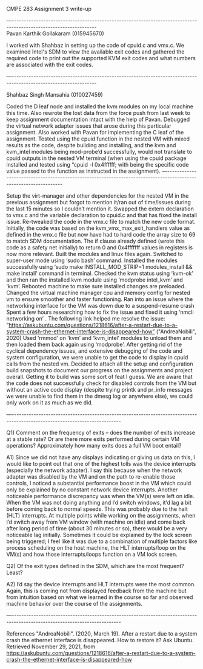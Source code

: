 CMPE 283 Assignment 3 write-up

—-----------------------------------------------------------------------------------------------------------------<br/>
Pavan Karthik Gollakaram (015945670)

I worked with Shahbaz in setting up the code of cpuid.c and vmx.c. We examined Intel's SDM to view the available exit codes and gathered the required code to print out the supported KVM exit codes and what numbers are associated with the exit codes. 

—-----------------------------------------------------------------------------------------------------------------

Shahbaz Singh Mansahia (010027459)

Coded the D leaf node and installed the kvm modules on my local machine this time. Also rewrote the lost data from the force push from last week to keep assignment documentation intact with the help of Pavan. Debugged the virtual network adapter issues that arose during this particular assignment. Also worked with Pavan for implementing the C leaf of the assignment. Tested using the cpuid function in the nested VM with mixed results as the code, despite building and installing, and the kvm and kvm_intel modules being mod-probe’d successfully, would not translate to cpuid outputs in the nested VM terminal (when using the cpuid package installed and tested using “cpuid -l 0x4ffffff<leaf>; with <leaf> being the specific code value passed to the function as instructed in the assignment).
—-----------------------------------------------------------------------------------------------------------------

Setup the virt-manager and other dependencies for the nested VM in the previous assignment but forgot to mention it/ran out of time/issues during the last 15 minutes so I couldn’t mention it.
Swapped the extern declaration to vmx.c and the variable declaration to cpuid.c and that has fixed the install issue.
Re-tweaked the code in the vmx.c file to match the new code format. Initially, the code was based on the kvm_vmx_max_exit_handlers value as defined in the vmx.c file but now have had to hard code the array size to 69 to match SDM documentation.
The if clause already defined (wrote this code as a safety net initially) to return 0 and 0x4fffffff values in registers is now more relevant. 
Built the modules and linux files again.
Switched to super-user mode using ‘sudo bash’ command.
Installed the modules successfully using ‘sudo make INSTALL_MOD_STRIP=1 modules_install && make install’ command in terminal.
Checked the kvm status using ‘kvm-ok’ and then ran the installed kvm module using ‘modprobe intel_kvm’ and ‘kvm’.
Rebooted machine to make sure installed changes are preloaded.
Changed the virtual machine manager cpu and memory config for nested vm to ensure smoother and faster functioning.
Ran into an issue where the networking interface for the VM was down due to a suspend-resume crash
Spent a few hours researching how to fix the issue and fixed it using ‘nmcli networking on’ . The following link helped me resolve the issue: “https://askubuntu.com/questions/1218616/after-a-restart-due-to-a-system-crash-the-ethernet-interface-is-disappeared-how” ("AndreaNobili", 2020)
Used ‘rmmod’ on ‘kvm’ and ‘kvm_intel’ modules to unload them and then loaded them back again using ‘modprobe’.
After getting rid of the cyclical dependency issues, and extensive debugging of the code and system configuration, we were unable to get the code to display in cpuid calls from the nested vm.
Decided to attach all the setup and configuration build snapshots to document our progress on the assignments and project overall. Getting it to build was some sort of feat I guess. We are aware that the code does not successfully check for disabled controls from the VM but without an active code display (despite trying printk and pr_info messages we were unable to find them in the dmesg log or anywhere else), we could only work on it as much as we did.

—---------------------------------------------------------------------------------------------------------------------------

Q1) Comment on the frequency of exits – does the number of exits increase at a stable rate? Or are there more exits performed during certain VM operations? Approximately how many exits does a full VM boot entail? 

A1) Since we did not have any displays indicating or giving us data on this, I would like to point out that one of the highest tolls was the device interrupts (especially the network adapter). I say this because when the network adapter was disabled by the VM and on the path to re-enable those controls, I noticed a substantial performance boost in the VM which could only be explained by no constant network device interrupts. Another noticeable performance discrepancy was when the VM(s) were left on idle. When the VM was not doing anything and I’d switch windows, it’d lag a bit before coming back to normal speeds. This was probably due to the halt (HLT) interrupts. At multiple points while working on the assignments, when I’d switch away from VM window (with machine on idle) and come back after long period of time (about 30 minutes or so), there would be a very noticeable lag initially. Sometimes it could be explained by the lock screen being triggered; I feel like it was due to a combination of multiple factors like process scheduling on the host machine, the HLT interrupts/loop on the VM(s) and how those interrupts/loops function on a VM lock screen.

Q2) Of the exit types defined in the SDM, which are the most frequent? Least?

A2) I’d say the device interrupts and HLT interrupts were the most common. Again, this is coming not from displayed feedback from the machine but from intuition based on what we learned in the course so far and observed machine behavior over the course of the assignments.

—---------------------------------------------------------------------------------------------------------------------------


References
"AndreaNobili". (2020, March 19). After a restart due to a system crash the ethernet interface is disappeared. How to restore it? Ask Ubuntu. Retrieved November 29, 2021, from https://askubuntu.com/questions/1218616/after-a-restart-due-to-a-system-crash-the-ethernet-interface-is-disappeared-how


